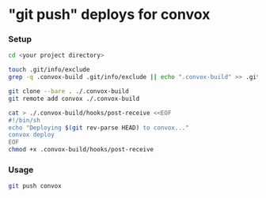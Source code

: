 # "git push" deploys for convox

### Setup

```bash
cd <your project directory>

touch .git/info/exclude
grep -q .convox-build .git/info/exclude || echo ".convox-build" >> .git/info/exclude

git clone --bare . ./.convox-build
git remote add convox ./.convox-build

cat > ./.convox-build/hooks/post-receive <<EOF
#!/bin/sh
echo "Deploying $(git rev-parse HEAD) to convox..."
convox deploy
EOF
chmod +x .convox-build/hooks/post-receive
```

### Usage

```bash
git push convox
```
